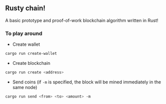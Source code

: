 ## Rusty chain!
A basic prototype and proof-of-work blockchain algorithm written in Rust!

### To play around
- Create wallet
```sh
cargo run create-wallet
```

- Create blockchain
```sh
cargo run create <address>
```

- Send coins (if `-m` is specified, the block will be mined immediately in the same node)
```sh
cargo run send <from> <to> <amount> -m
```